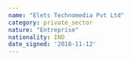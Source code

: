```yaml
---
name: "Elets Technomedia Pvt Ltd"
category: private_sector
nature: "Entreprise"
nationality: IND
date_signed: '2018-11-12'
---
```

    